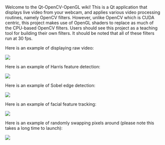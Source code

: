 Welcome to the Qt-OpenCV-OpenGL wiki! This is a Qt application that displays live video from your webcam, and applies various video processing routines, namely OpenCV filters. However, unlike OpenCV which is CUDA centric, this project makes use of OpenGL shaders to replace as much of the CPU-based OpenCV filters. Users should see this project as a teaching tool for building their own filters. It should be noted that all of these filters run at 30 fps.

Here is an example of displaying raw video:

![](https://github.com/drhalftone/Qt-OpenCV-OpenGL/blob/master/Images/ScreenShot01.jpg)

Here is an example of Harris feature detection:

![](https://github.com/drhalftone/Qt-OpenCV-OpenGL/blob/master/Images/ScreenShot04.jpg)

Here is an example of Sobel edge detection:

![](https://github.com/drhalftone/Qt-OpenCV-OpenGL/blob/master/Images/ScreenShot02.jpg)

Here is an example of facial feature tracking:

![](https://github.com/drhalftone/Qt-OpenCV-OpenGL/blob/master/Images/ScreenShot05.jpg)

Here is an example of randomly swapping pixels around (please note this takes a long time to launch):

![](https://github.com/drhalftone/Qt-OpenCV-OpenGL/blob/master/Images/ScreenShot03.jpg)
